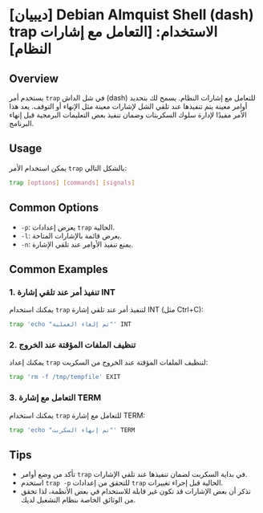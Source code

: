 # [ديبيان] Debian Almquist Shell (dash) trap الاستخدام: [التعامل مع إشارات النظام]

## Overview
يستخدم أمر `trap` في شل الداش (dash) للتعامل مع إشارات النظام. يسمح لك بتحديد أوامر معينة يتم تنفيذها عند تلقي الشل لإشارات معينة مثل الإنهاء أو التوقف. يعد هذا الأمر مفيدًا لإدارة سلوك السكربتات وضمان تنفيذ بعض التعليمات البرمجية قبل إنهاء البرنامج.

## Usage
يمكن استخدام الأمر `trap` بالشكل التالي:

```bash
trap [options] [commands] [signals]
```

## Common Options
- `-p`: يعرض إعدادات `trap` الحالية.
- `-l`: يعرض قائمة بالإشارات المتاحة.
- `-n`: يمنع تنفيذ الأوامر عند تلقي الإشارة.

## Common Examples

### 1. تنفيذ أمر عند تلقي إشارة INT
يمكنك استخدام `trap` لتنفيذ أمر عند تلقي إشارة INT (مثل Ctrl+C):

```bash
trap 'echo "تم إلغاء العملية"' INT
```

### 2. تنظيف الملفات المؤقتة عند الخروج
يمكنك إعداد `trap` لتنظيف الملفات المؤقتة عند الخروج من السكربت:

```bash
trap 'rm -f /tmp/tempfile' EXIT
```

### 3. التعامل مع إشارة TERM
يمكنك استخدام `trap` للتعامل مع إشارة TERM:

```bash
trap 'echo "تم إنهاء السكربت"' TERM
```

## Tips
- تأكد من وضع أوامر `trap` في بداية السكربت لضمان تنفيذها عند تلقي الإشارات.
- استخدم `trap -p` للتحقق من إعدادات `trap` الحالية قبل إجراء تغييرات.
- تذكر أن بعض الإشارات قد تكون غير قابلة للاستخدام في بعض الأنظمة، لذا تحقق من الوثائق الخاصة بنظام التشغيل لديك.
